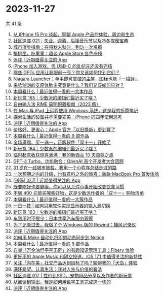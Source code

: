 # 2023-11-27

共 41 条

<!-- BEGIN SSPAI -->
<!-- 最后更新时间 2023-11-27 20:11:17 +0800 -->
1. [从 iPhone 15 Pro 谈起，聊聊 Apple 产品的体验、周边和生态](https://sspai.com/post/84552)
1. [社区速递 021｜失业、调酒、后摇音乐节以及冷冬取暖宝典](https://sspai.com/post/84538)
1. [城市漫步指南：在将秋未秋时，到访一次京都](https://sspai.com/post/84446)
1. [排排坐，吃果果：趣谈 Apple Store 各色座椅](https://sspai.com/post/84523)
1. [派评 | 近期值得关注的 App](https://sspai.com/post/84516)
1. [iPhone 加入游戏，但 USB-C 的乱纪元还没有完结](https://sspai.com/post/84508)
1. [哪些 GPTs 应用让我眼前一亮？你又该如何找到它们？](https://sspai.com/post/84471)
1. [Niagara Launcher：单手即可掌控的主屏，图标也能「一招鲜」](https://sspai.com/post/84498)
1. [来势汹汹的支原体肺炎究竟是什么？我们又该如何应对？](https://sspai.com/post/84473)
1. [本周看什么 | 最近值得一看的一大本作品](https://sspai.com/post/84477)
1. [新玩意 165｜少数派的编辑们最近买了啥？](https://sspai.com/post/84457)
1. [自由输入法 RIME 简明配置指南（2023 版）](https://sspai.com/post/84373)
1. [在 Mac 与 iPad 上远程使用 Windows 系统，这是我的折腾笔记](https://sspai.com/post/84443)
1. [探索生活的设备并不需要完美：iPhone 的四年使用思考](https://sspai.com/post/84362)
1. [派评 | 近期值得关注的 App](https://sspai.com/post/84389)
1. [价格好、更省心：Apple 官方「以旧换新」更划算了](https://sspai.com/post/84348)
1. [本周看什么 | 最近值得一看的 9 部作品](https://sspai.com/post/84326)
1. [全场满赠、买一送一，正版软件「双十一」开始了](https://sspai.com/post/84322)
1. [新玩意 164｜少数派的编辑们最近买了啥？](https://sspai.com/post/84306)
1. [临时起意收获惊喜满满：我的新西兰 10 天自驾之旅](https://sspai.com/post/84239)
1. [GPT-4 Turbo、功能融合：OpenAI 首个开发者大会回顾](https://sspai.com/post/84234)
1. [31 岁在一线城市被裁，我用一个小程序总结走过的路](https://sspai.com/post/83956)
1. [一次预期之内的升级，也有意料之外的惊喜：新款 MacBook Pro 首发体验](https://sspai.com/post/84212)
1. [[送码] 派评 | 近期值得关注的 App](https://sspai.com/post/84194)
1. [既要吃好也要健康，你可以从几件小事开始改变饮食习惯](https://sspai.com/post/84033)
1. [不到 400 元能买哪些好物，这是少数派作者的「双十一」购物清单](https://sspai.com/post/83991)
1. [本周看什么 | 最近值得一看的一大簇作品](https://sspai.com/post/84116)
1. [一日一技 | 如何只用软件实现显示器的输入源切换](https://sspai.com/post/83908)
1. [新玩意 163｜少数派的编辑们最近买了啥？](https://sspai.com/post/84088)
1. [车到用时不恨少：日本共享汽车服务观察](https://sspai.com/post/83639)
1. [为了记录过去，我做了个 Windows 版的 Rewind：捕风记录仪](https://sspai.com/post/83590)
1. [派评 | 近期值得关注的 App](https://sspai.com/post/83965)
1. [如何用 Make 自动化将即刻动态同步到 Notion](https://sspai.com/post/83490)
1. [本周看什么 | 最近值得一看的 9 部作品](https://sspai.com/post/83906)
1. [自嘲「万金油但平平无奇」的有趣知识管理工具：Fibery 体验](https://sspai.com/post/83859)
1. [更好用的 Apple Music 和隔空投送，iOS 17.1 中值得关注的新特性](https://sspai.com/post/83879)
1. [关注「内在美」社交产品达到目标了吗？聊聊我的「犬岛」体验](https://sspai.com/post/83758)
1. [满怀希望、认真生活：我对人生与价值的看法](https://sspai.com/post/83743)
1. [社区速递 017 | 性价比SSD、宠物用品分享以及作者的新玩意](https://sspai.com/post/83832)
1. [从阅读到输出，我是如何用数字工具完成这一切的](https://sspai.com/post/83467)
1. [派评 | 近期值得关注的 App](https://sspai.com/post/83806)
<!-- END SSPAI -->